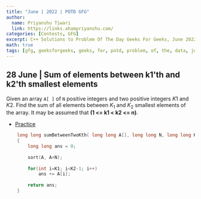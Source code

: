 ```yaml
---
title: "June | 2022 | POTD GFG"
author:
  name: Priyanshu Tiwari
  link: https://links.ahampriyanshu.com/
categories: [Contests, GFG]
excerpt: C++ Solutions to Problem Of The Day Geeks For Geeks, June 2022
math: true
tags: [gfg, geeksforgeeks, geeks, for, potd, problem, of, the, data, june, ds, array, tree, trie, string, stacks, queue, linked list]
---
```



## 28 June | Sum of elements between k1'th and k2'th smallest elements 

Given an array ``A[ ]`` of ``N`` positive integers and two positive integers $K1$ and $K2$. Find the sum of all elements between $K_1$ and $K_2$ smallest elements of the array. It may be assumed that **(1 <= k1 < k2 <= n)**.

* [Practice](https://practice.geeksforgeeks.org/problems/sum-of-elements-between-k1th-and-k2th-smallest-elements3133/1)

```cpp
    long long sumBetweenTwoKth( long long A[], long long N, long long K1, long long K2)
    {
        long long ans = 0;
        
        sort(A, A+N);
        
        for(int i=K1; i<K2-1; i++)
            ans += A[i];
        
        return ans;
    }
```